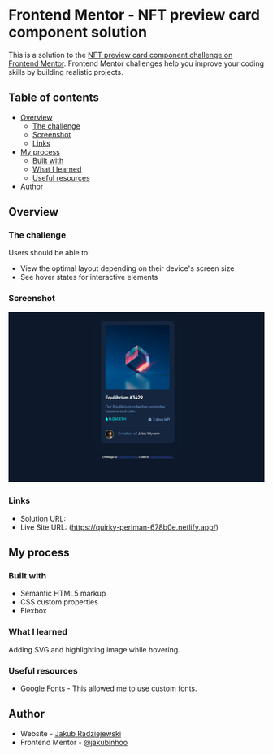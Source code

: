 # Frontend Mentor - NFT preview card component solution

This is a solution to the [NFT preview card component challenge on Frontend Mentor](https://www.frontendmentor.io/challenges/nft-preview-card-component-SbdUL_w0U). Frontend Mentor challenges help you improve your coding skills by building realistic projects. 

## Table of contents

- [Overview](#overview)
  - [The challenge](#the-challenge)
  - [Screenshot](#screenshot)
  - [Links](#links)
- [My process](#my-process)
  - [Built with](#built-with)
  - [What I learned](#what-i-learned)
  - [Useful resources](#useful-resources)
- [Author](#author)

## Overview

### The challenge

Users should be able to:

- View the optimal layout depending on their device's screen size
- See hover states for interactive elements

### Screenshot

![](./site-screenshot.png)

### Links

- Solution URL:
- Live Site URL: (https://quirky-perlman-678b0e.netlify.app/)

## My process

### Built with

- Semantic HTML5 markup
- CSS custom properties
- Flexbox

### What I learned

Adding SVG and highlighting image while hovering.

### Useful resources

- [Google Fonts](https://fonts.google.com/) - This allowed me to use custom fonts.

## Author

- Website - [Jakub Radziejewski](https://github.com/jakubinhoo)
- Frontend Mentor - [@jakubinhoo](https://www.frontendmentor.io/profile/jakubinhoo)

